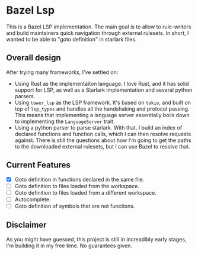 # Bazel Lsp

This is a Bazel LSP implementation.
The main goal is to allow to rule-writers and build maintainers quick navigation through external rulesets. In short, I wanted to be able to "goto definition" in starlark files.

## Overall design
After trying many frameworks, I've settled on:
- Using Rust as the implementaiton language. I love Rust, and it has solid support for LSP, as well as a Starlark implementation and several python parsers.
- Using `tower_lsp` as the LSP framework. It's based on `tokio`, and built on top of `lsp_types` and handles all the handshaking and protocol passing. This means that implementing a language server essentially boils down to implementing the `LanguageServer` trait.
- Using a python parser to parse starlark. With that, I build an index of declared functions and function calls, which I can then resolve requests against. There is still the questions about how I'm going to get the paths to the downloaded external rulesets, but I can use Bazel to resolve that.

## Current Features

- [X] Goto definition in functions declared in the same file.
- [ ] Goto definition to files loaded from the workspace.
- [ ] Goto definition to files loaded from a different workspace.
- [ ] Autocomplete.
- [ ] Goto definition of symbols that are not functions.

## Disclaimer
As you might have guessed, this project is still in increadibly early stages, I'm building it in my free time. No guarantees given.
